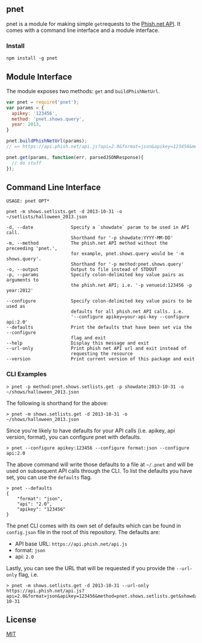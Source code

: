 ## pnet

pnet is a module for making simple `get`requests to the [Phish.net API](http://api.phish.net/). It comes with a command line interface and a module interface.

### Install

`npm install -g pnet`

## Module Interface

The module exposes two methods: `get` and `buildPhishNetUrl`.

```javascript
var pnet = require('pnet');
var params = {
  apikey: '123456',
  method: 'pnet.shows.query',
  year: 2013,
}

pnet.buildPhishNetUrl(params);
// => https://api.phish.net/api.js?api=2.0&format=json&apikey=123456&method=pnet.shows.query&year=2013'

pnet.get(params, function(err, parsedJSONResponse){
  // do stuff
});
```

## Command Line Interface

```
USAGE: pnet OPT*

pnet -m shows.setlists.get -d 2013-10-31 -o ~/setlists/halloween_2013.json

-d, --date              Specify a `showdate` param to be used in API call.
                        Shorthand for '-p showdate:YYYY-MM-DD'
-m, --method            The phish.net API method without the preceeding 'pnet.',
                        for example, pnet.shows.query would be '-m shows.query'.
                        Shorthand for '-p method:pnet.shows.query'
-o, --output            Output to file instead of STDOUT
-p, --params            Specify colon-delimited key value pairs as arguments to
                        the phish.net API; i.e. '-p venueid:123456 -p year:2012'

--configure             Specify colon-delimited key value pairs to be used as
                        defaults for all phish.net API calls. i.e.
                        '--configure apikey=your-api-key --configure api:2.0'
--defaults              Print the defaults that have been set via the --configure
                        flag and exit
--help                  Display this message and exit
--url-only              Print phish net API url and exit instead of
                        requesting the resource
--version               Print current version of this package and exit
```

### CLI Examples

```
> pnet -p method:pnet.shows.setlists.get -p showdate:2013-10-31 -o ~/shows/halloween_2013.json
```

The following is shorthand for the above:

```
> pnet -m shows.setlists.get -d 2013-10-31 -o ~/shows/halloween_2013.json
```

Since you're likely to have defaults for your API calls (i.e. apikey, api version, format), you can configure pnet with defaults.

```
> pnet --configure apikey:123456 --configure format:json --configure api:2.0
```

The above command will write those defaults to a file at `~/.pnet` and will be used on subsequent API calls through the CLI. To list the defaults you have set, you can use the `defaults` flag.

```
> pnet --defaults
{
    "format": "json",
    "api": "2.0",
    "apikey": "123456"
}
```

The pnet CLI comes with its own set of defaults which can be found in `config.json` file in the root of this repository. The defaults are:

* API base URL: `https://api.phish.net/api.js`
* format: `json`
* api: `2.0`

Lastly, you can see the URL that will be requested if you provide the `--url-only` flag, i.e.

```
> pnet -m shows.setlists.get -d 2013-10-31 --url-only
https://api.phish.net/api.js?api=2.0&format=json&apikey=123456&method=pnet.shows.setlists.get&showdate=2013-10-31
```

## License

[MIT](https://github.com/benjreinhart/pnet/blob/master/LICENSE.txt)